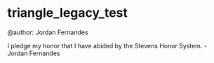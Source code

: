 # triangle_legacy_test

@author: Jordan Fernandes

I pledge my honor that I have abided by the Stevens Honor System. - Jordan Fernandes

